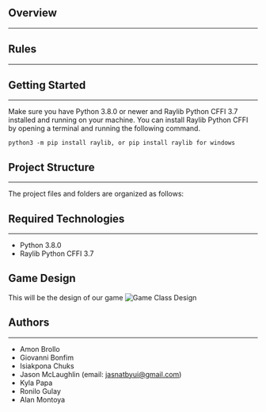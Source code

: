 <!-- # Snake Cycle Game

> The best rides are the ones where you
> bite off much more than you can chew,
> and live through it.

> - Doug Bradbury - -->

## Overview

---
<!-- 
Cycle is a game where the players try to cut each other off using cycles that leave a trail behind them. -->

## Rules

---

<!-- Players can move up, down, left and right...
Player one moves using the W, S, A and D keys.
Player two moves using the I, K, J and L keys.

```
Each player's trail grows as they move.
Players try to maneuver so the opponent collides with their trail.
If a player collides with their opponent's trail...
```

A "game over" message is displayed in the middle of the screen.
The cycles turn white.
Players keep moving and turning but don't run into each other. -->

## Getting Started

---

Make sure you have Python 3.8.0 or newer and Raylib Python CFFI 3.7 installed and running on your machine. You can install Raylib Python CFFI by opening a terminal and running the following command.

```
python3 -m pip install raylib, or pip install raylib for windows
```

## Project Structure

---

The project files and folders are organized as follows:

<!-- root (project root folder)
+-- snake (source code for game)
+-- game (specific game classes)
+-- **main**.py (entry point for program)
+-- README.md (general info) -->

## Required Technologies

---

- Python 3.8.0
- Raylib Python CFFI 3.7

## Game Design

This will be the design of our game
![Game Class Design](team_snake.png)

## Authors

---

- Amon Brollo
- Giovanni Bonfim
- Isiakpona Chuks
- Jason McLaughlin (email: jasnatbyui@gmail.com)
- Kyla Papa
- Ronilo Gulay
- Alan Montoya
